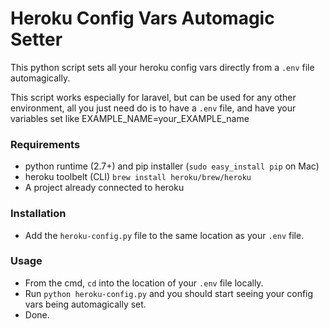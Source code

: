 # Heroku Config Vars Automagic Setter

This python script sets all your heroku config vars directly from a `.env` file automagically.

This script works especially for laravel, but can be used for any other environment, all you just need do is to have a `.env` file, and have your variables set like EXAMPLE_NAME=your_EXAMPLE_name

### Requirements

* python runtime (2.7+) and pip installer (`sudo easy_install pip` on Mac)
* heroku toolbelt (CLI) `brew install heroku/brew/heroku`
* A project already connected to heroku

### Installation

* Add the `heroku-config.py` file to the same location as your `.env` file.

### Usage

- From the cmd, `cd` into the location of your `.env` file locally.
- Run `python heroku-config.py` and you should start seeing your config vars being automagically set.
- Done.
